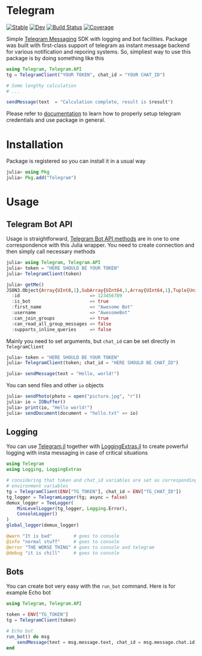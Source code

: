 # Telegram

[![Stable](https://img.shields.io/badge/docs-stable-blue.svg)](https://Arkoniak.github.io/Telegram.jl/stable)
[![Dev](https://img.shields.io/badge/docs-dev-blue.svg)](https://Arkoniak.github.io/Telegram.jl/dev)
[![Build Status](https://travis-ci.com/Arkoniak/Telegram.jl.svg?branch=master)](https://travis-ci.com/Arkoniak/Telegram.jl)
[![Coverage](https://codecov.io/gh/Arkoniak/Telegram.jl/branch/master/graph/badge.svg)](https://codecov.io/gh/Arkoniak/Telegram.jl)

Simple [Telegram Messaging](https://telegram.org/) SDK with logging and bot facilities. Package was built with first-class support of telegram as instant message backend for various notification and reporing systems. So, simpliest way to use this package is by doing something like this

```julia
using Telegram, Telegram.API
tg = TelegramClient("YOUR TOKEN", chat_id = "YOUR CHAT_ID")

# Some lengthy calculation
# ...

sendMessage(text  = "Calculation complete, result is $result")
```

Please refer to [documentation](https://Arkoniak.github.io/Telegram.jl/dev) to learn how to properly setup telegram credentials and use package in general. 

# Installation

Package is registered so you can install it in a usual way

```julia
julia> using Pkg
julia> Pkg.add("Telegram")
```

# Usage

## Telegram Bot API

Usage is straightforward, [Telegram Bot API methods](https://core.telegram.org/bots/api#available-methods) are in one to one correspondence with this Julia wrapper. You need to create connection and then simply call necessary methods

```julia
julia> using Telegram, Telegram.API
julia> token = "HERE SHOULD BE YOUR TOKEN"
julia> TelegramClient(token)

julia> getMe()
JSON3.Object{Array{UInt8,1},SubArray{UInt64,1,Array{UInt64,1},Tuple{UnitRange{Int64}},true}} with 7 entries:
  :id                          => 123456789
  :is_bot                      => true
  :first_name                  => "Awesome Bot"
  :username                    => "AwesomeBot"
  :can_join_groups             => true
  :can_read_all_group_messages => false
  :supports_inline_queries     => false
```

Mainly you need to set arguments, but `chat_id` can be set directly in `TelegramClient` 

```julia
julia> token = "HERE SHOULD BE YOUR TOKEN"
julia> TelegramClient(token; chat_id = "HERE SHOULD BE CHAT_ID")

julia> sendMessage(text = "Hello, world!")
```

You can send files and other `io` objects

```julia
julia> sendPhoto(photo = open("picture.jpg", "r"))
julia> io = IOBuffer()
julia> print(io, "Hello world!")
julia> sendDocument(document = "hello.txt" => io)
```

## Logging

You can use [Telegram.jl](https://github.com/Arkoniak/Telegram.jl) together with [LoggingExtras.jl](https://github.com/oxinabox/LoggingExtras.jl) to create powerful logging with insta messaging in case of critical situations

```julia
using Telegram
using Logging, LoggingExtras

# considering that token and chat_id variables are set as corresponding 
# environment variables
tg = TelegramClient(ENV["TG_TOKEN"], chat_id = ENV["TG_CHAT_ID"])
tg_logger = TelegramLogger(tg; async = false)
demux_logger = TeeLogger(
    MinLevelLogger(tg_logger, Logging.Error),
    ConsoleLogger()
)
global_logger(demux_logger)

@warn "It is bad"        # goes to console
@info "normal stuff"     # goes to console
@error "THE WORSE THING" # goes to console and telegram
@debug "it is chill"     # goes to console
```

## Bots

You can create bot very easy with the `run_bot` command. Here is for example Echo bot
```julia
using Telegram, Telegram.API

token = ENV["TG_TOKEN"]
tg = TelegramClient(token)

# Echo bot
run_bot() do msg
    sendMessage(text = msg.message.text, chat_id = msg.message.chat.id)
end
```
